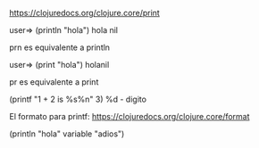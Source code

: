 https://clojuredocs.org/clojure.core/print

user=> (println "hola")
hola
nil

prn es equivalente a println

user=> (print "hola")
holanil

pr es equivalente a print


(printf "1 + 2 is %s%n" 3)
%d - digito

El formato para printf: https://clojuredocs.org/clojure.core/format


(println "hola" variable "adios")

